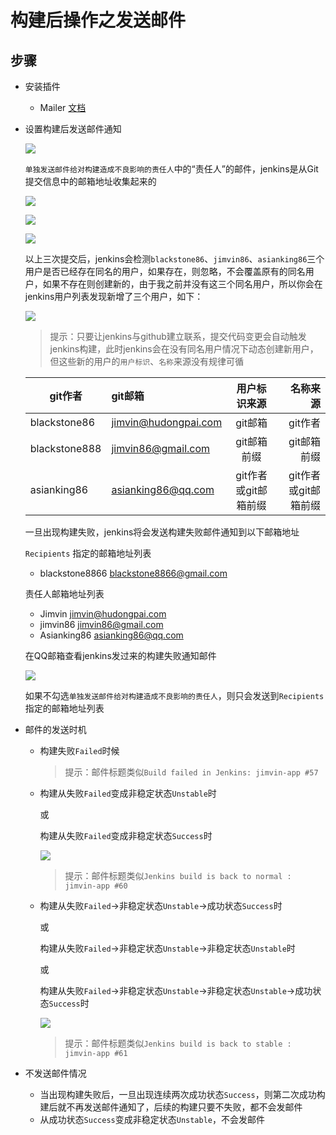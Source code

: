 # 构建后操作之发送邮件

## 步骤
- 安装插件 
  - Mailer [文档](https://wiki.jenkins-ci.org/display/JENKINS/Mailer)

- 设置构建后发送邮件通知

  ![][emailSetting]

  `单独发送邮件给对构建造成不良影响的责任人`中的“责任人”的邮件，jenkins是从Git提交信息中的邮箱地址收集起来的
   
   ![][blackstone86User]

   ![][jimvin86User]

   ![][asianking86User]

   以上三次提交后，jenkins会检测`blackstone86`、`jimvin86`、`asianking86`三个用户是否已经存在同名的用户，如果存在，则忽略，不会覆盖原有的同名用户，如果不存在则创建新的，由于我之前并没有这三个同名用户，所以你会在jenkins用户列表发现新增了三个用户，如下：

   ![][jenkinsUsers]

   > 提示：只要让jenkins与github建立联系，提交代码变更会自动触发jenkins构建，此时jenkins会在没有同名用户情况下动态创建新用户，但这些新的用户的`用户标识`、`名称`来源没有规律可循
   
  |git作者|git邮箱|用户标识来源|名称来源|
  |---|:---|:---:|---:|
  |blackstone86|jimvin@hudongpai.com|git邮箱|git作者|
  |blackstone888|jimvin86@gmail.com|git邮箱前缀|git邮箱前缀|
  |asianking86|asianking86@qq.com|git作者或git邮箱前缀|git作者或git邮箱前缀|   

   一旦出现构建失败，jenkins将会发送构建失败邮件通知到以下邮箱地址

   `Recipients` 指定的邮箱地址列表
   - blackstone8866 <blackstone8866@gmail.com>

   责任人邮箱地址列表
   - Jimvin <jimvin@hudongpai.com>
   - jimvin86 <jimvin86@gmail.com>
   - Asianking86 <asianking86@qq.com>

   在QQ邮箱查看jenkins发过来的构建失败通知邮件

   ![][sendMailCount]

   如果不勾选`单独发送邮件给对构建造成不良影响的责任人`，则只会发送到`Recipients` 指定的邮箱地址列表

- 邮件的发送时机
  - 构建失败`Failed`时候
    
    >提示：邮件标题类似`Build failed in Jenkins: jimvin-app #57`

  - 构建从失败`Failed`变成非稳定状态`Unstable`时
    
    或

    构建从失败`Failed`变成非稳定状态`Success`时
   
    ![][becomeToNormal]

    >提示：邮件标题类似`Jenkins build is back to normal : jimvin-app #60`

  - 构建从失败`Failed`->非稳定状态`Unstable`->成功状态`Success`时

    或

    构建从失败`Failed`->非稳定状态`Unstable`->非稳定状态`Unstable`时

    或

    构建从失败`Failed`->非稳定状态`Unstable`->非稳定状态`Unstable`->成功状态`Success`时

    ![][normalToStable]

    >提示：邮件标题类似`Jenkins build is back to stable : jimvin-app #61`

- 不发送邮件情况
  - 当出现构建失败后，一旦出现连续两次成功状态`Success`，则第二次成功构建后就不再发送邮件通知了，后续的构建只要不失败，都不会发邮件
  - 从成功状态`Success`变成非稳定状态`Unstable`，不会发邮件
  


[emailSetting]: https://raw.githubusercontent.com/blackstone86/learn-jenkins/master/assets/email_setting.png
[asianking86User]: https://raw.githubusercontent.com/blackstone86/learn-jenkins/master/assets/asianking86_user.png
[jimvin86User]: https://raw.githubusercontent.com/blackstone86/learn-jenkins/master/assets/jimvin86_user.png
[blackstone86User]: https://raw.githubusercontent.com/blackstone86/learn-jenkins/master/assets/blackstone86_user.png
[jenkinsUsers]: https://raw.githubusercontent.com/blackstone86/learn-jenkins/master/assets/jenkins_users.png
[sendMailCount]: https://raw.githubusercontent.com/blackstone86/learn-jenkins/master/assets/send_mail_count.png
[becomeToNormal]: https://raw.githubusercontent.com/blackstone86/learn-jenkins/master/assets/become_to_normal.png
[normalToStable]: https://raw.githubusercontent.com/blackstone86/learn-jenkins/master/assets/normal_to_stable.png